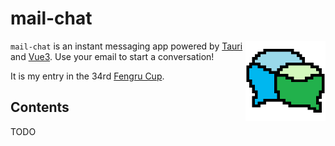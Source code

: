 # mail-chat

<img src="./app-icon.png" align="right"
     alt="mail-chat logo" width="128" height="128">

`mail-chat` is an instant messaging app powered by [Tauri](https://tauri.app) and [Vue3](https://vuejs.org). Use your email to start a conversation!

It is my entry in the 34rd [Fengru Cup](https://www-fengrubei-net.e1.buaa.edu.cn/d1).

## Contents

TODO
